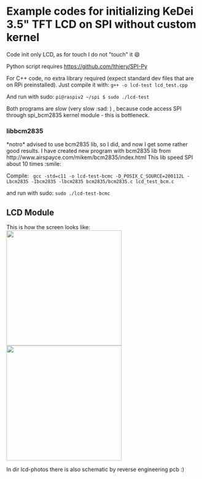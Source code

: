 # Example codes for initializing KeDei 3.5" TFT LCD on SPI without custom kernel

Code init only LCD, as for touch I do not "touch" it :smile:

Python script requires https://github.com/lthiery/SPI-Py

For C++ code, no extra library required (expect standard dev files that are on RPi preinstalled).
Just compile it with:
```g++ -o lcd-test lcd_test.cpp```

And run with sudo:
```pi@raspiv2 ~/spi $ sudo ./lcd-test```

Both programs are *slow* (very slow :sad: ) , because code access SPI through spi_bcm2835 kernel module - this is bottleneck.

<h3>libbcm2835</h3>
*notro* advised to use bcm2835 lib, so I did, and now I get some rather good results.
I have created new program with bcm2835 lib from http://www.airspayce.com/mikem/bcm2835/index.html
This lib speed SPI about 10 times :smile:

Compile:
``` gcc -std=c11 -o lcd-test-bcmc -D_POSIX_C_SOURCE=200112L -Lbcm2835 -Ibcm2835 -lbcm2835 bcm2835/bcm2835.c lcd_test_bcm.c```

and run with sudo:
```sudo ./lcd-test-bcmc```

<h2>LCD Module</h2>
This is how the screen looks like:<br/>
<img src="https://github.com/saper-2/rpi-spi-lcd35-kedei/blob/master/lcd-photos/tft35-front.jpg" width="300px" /> <img src="https://github.com/saper-2/rpi-spi-lcd35-kedei/blob/master/lcd-photos/tft35-back.jpg" width="300px" />

In dir lcd-photos there is also schematic by reverse engineering pcb :)
